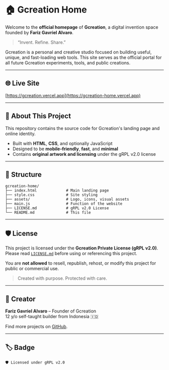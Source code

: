 
# 🏠 Gcreation Home

Welcome to the **official homepage** of **Gcreation**, a digital invention space founded by **Fariz Gavriel Alvaro**.

> “Invent. Refine. Share.”

Gcreation is a personal and creative studio focused on building useful, unique, and fast-loading web tools. This site serves as the official portal for all future Gcreation experiments, tools, and public creations.

---

## 🌐 Live Site

[https://gcreation.vercel.app](https://gcreation-home.vercel.app)

---

## 🧠 About This Project

This repository contains the source code for Gcreation's landing page and online identity.

- Built with **HTML**, **CSS**, and optionally JavaScript
- Designed to be **mobile-friendly**, **fast**, and **minimal**
- Contains **original artwork and licensing** under the gRPL v2.0 license

---

## 📁 Structure

```
gcreation-home/
├── index.html             # Main landing page
├── style.css              # Site styling
├── assets/                # Logo, icons, visual assets
├── main.js                # Function of the website
├── LICENSE.md             # gRPL v2.0 License
└── README.md              # This file
```

---

## 🛡 License

This project is licensed under the **Gcreation Private License (gRPL v2.0)**.  
Please read [`LICENSE.md`](./LICENSE.md) before using or referencing this project.

You are **not allowed** to resell, republish, rehost, or modify this project for public or commercial use.

> Created with purpose. Protected with care.

---

## 👤 Creator

**Fariz Gavriel Alvaro** – Founder of Gcreation  
12 y/o self-taught builder from Indonesia 🇮🇩

Find more projects on [GitHub](https://github.com/Gcreation-studio).

---

## 🏷 Badge

```
🛡 Licensed under gRPL v2.0
```
